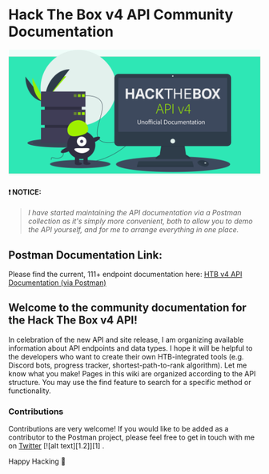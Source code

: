 # Hack The Box v4 API Community Documentation
<img src="https://raw.githubusercontent.com/Propolisa/htb-api-docs/master/assets/images/banner.png" alt="" width="640px">

#### ❗ **NOTICE**:
> *I have started maintaining the API documentation via a Postman collection as it's simply more convenient, both to allow you to demo the API yourself, and for me to arrange everything in one place.*

## Postman Documentation Link:
Please find the current, 111+ endpoint documentation here:
[HTB v4 API Documentation (via Postman)](https://documenter.getpostman.com/view/13129365/TVeqbmeq)

## Welcome to the community documentation for the Hack The Box v4 API!
In celebration of the new API and site release, I am organizing available information about API endpoints and data types. I hope it will be helpful to the developers who want to create their own HTB-integrated tools (e.g. Discord bots, progress tracker, shortest-path-to-rank algorithm). Let me know what you make!
Pages in this wiki are organized according to the API structure. You may use the find feature to search for a specific method or functionality.

### Contributions
Contributions are very welcome! If you would like to be added as a contributor to the Postman project, please feel free to get in touch with me on [Twitter](https://twitter.com/Propolis709) [![alt text][1.2]][1]
. 

Happy Hacking 👋
